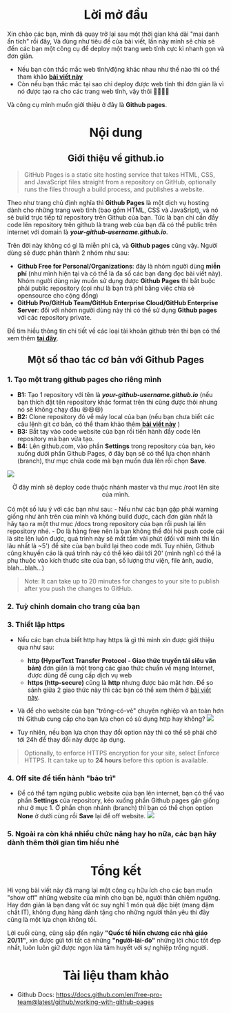 <div align="center">
    
# Lời mở đầu
    
</div>

Xin chào các bạn, mình đã quay trở lại sau một thời gian khá dài "mai danh ẩn tích" rồi đây, Và đúng như tiêu đề của bài viết, lần này mình sẽ chia sẻ đến các bạn một công cụ để deploy một trang web tĩnh cực kì nhanh gọn và đơn giản. 
- Nếu bạn còn thắc mắc web tĩnh/động khác nhau như thế nào thì có thể tham khảo [**bài viết này**](https://viblo.asia/p/xay-dung-co-so-du-lieu-m68Z08O9ZkG)
- Còn nếu bạn thắc mắc tại sao chỉ deploy được web tĩnh thì đơn giản là vì nó được tạo ra cho các trang web tĩnh, vậy thôi :rofl::rofl::rofl::rofl: 

Và công cụ mình muốn giới thiệu ở đây là **Github pages**.

<div align="center">
    
# Nội dung
    
</div>

<div align="center">
    
## Giới thiệu về github.io
    
</div>

> GitHub Pages is a static site hosting service that takes HTML, CSS, and JavaScript files straight from a repository on GitHub, optionally runs the files through a build process, and publishes a website.

Theo như trang chủ định nghĩa thì **Github Pages** là một dịch vụ hosting dành cho những trang web tĩnh (bao gồm HTML, CSS và JavaSript), và nó sẽ build trực tiếp từ repository trên Github của bạn. Tức là bạn chỉ cần đẩy code lên repository trên github là trang web của bạn đã có thể public trên internet với domain là ***your-github-username.github.io***.

Trên đời này không có gì là miễn phí cả, và **Github pages** cũng vậy. Người dùng sẽ được phân thành 2 nhóm như sau:
- **Github Free for Personal/Organizations**: đây là nhóm người dùng **miễn phí** (như mình hiện tại và có thể là đa số các bạn đang đọc bài viết này). Nhóm người dùng này muốn sử dụng được **Github Pages** thì bắt buộc phải public repository (coi như là bạn trả phí bằng việc chia sẻ opensource cho cộng đồng) 
- **GitHub Pro/GitHub Team/GitHub Enterprise Cloud/GitHub Enterprise Server**: đối với nhóm người dùng này thì có thể sử dụng **Github pages** với các repository private.

Để tìm hiểu thông tin chi tiết về các loại tài khoản github trên thì bạn có thể xem thêm [**tại đây**](https://docs.github.com/en/free-pro-team@latest/github/getting-started-with-github/githubs-products).

<div align="center">
    
## Một số thao tác cơ bản với Github Pages
    
</div>

### 1. Tạo một trang github pages cho riêng mình
- **B1:** Tạo 1 repository với tên là ***your-github-username.github.io*** (nếu bạn thích đặt tên repository khác format trên thì cũng được thôi nhưng nó sẽ không chạy đâu :laughing::laughing::laughing:)
- **B2:** Clone repository đó về máy local của bạn (nếu bạn chưa biết các câu lệnh git cơ bản, có thể tham khảo thêm [**bài viết này**](https://viblo.asia/p/bat-dau-voi-github-4dbZNogvlYM) )
- **B3:** Bắt tay vào code website của bạn rồi tiến hành đẩy code lên repository mà bạn vừa tạo.
- **B4:** Lên github.com, vào phần **Settings** trong repository của bạn, kéo xuống dưới phần Github Pages, ở đây bạn sẽ có thể lựa chọn nhánh (branch), thư mục chứa code mà bạn muốn đưa lên rồi chọn **Save**.

![](https://images.viblo.asia/ccca40dc-2c49-40c2-b1c5-7b5fa865c191.jpg)
 <div align="center"> Ở đây mình sẽ deploy code thuộc nhánh master và thư mục /root lên site của mình. </div>
 <br>
 Có một số lưu ý với các bạn như sau:
 - Nếu như các bạn gặp phải warning giống như ảnh trên của mình và không build được, cách đơn giản nhất là hãy tạo ra một thư mục /docs trong repository của bạn  rồi push lại lên repository nhé.
 - Do là hàng free nên là bạn không thể đòi hỏi push code cái là site lên luôn được, quá trình này sẽ mất tầm vài phút (đối với mình thì lần lâu nhất là ~5') để site của bạn build lại theo code mới. Tuy nhiên, Github cũng khuyến cáo là quá trình này có thể kéo dài tới 20' (mình nghĩ có thể là phụ thuộc vào kích thước site của bạn, số lượng thư viện, file ảnh, audio, blah...blah...)

> Note: It can take up to 20 minutes for changes to your site to publish after you push the changes to GitHub.

### 2. Tuỳ chỉnh domain cho trang của bạn

### 3. Thiết lập https
- Nếu các bạn chưa biết http hay https là gì thì mình xin được giới thiệu qua như sau: 
    - **http (HyperText Transfer Protocol - Giao thức truyền tải siêu văn bản)** đơn giản là một trong các giao thức chuẩn về mạng Internet, được dùng để cung cấp dịch vụ web
    - **https (http-secure)** cũng là **http** nhưng được bảo mật hơn. Để so sánh giữa 2 giao thức này thì các bạn có thể xem thêm ở [bài viết này](https://viblo.asia/p/lam-the-nao-thiet-lap-https-cho-localhost-6J3Zgj0xKmB#_http-va-https-2).

- Và để cho website của bạn "trông-có-vẻ" chuyên nghiệp và an toàn hơn thì Github cung cấp cho bạn lựa chọn có sử dụng http hay không?
![](https://images.viblo.asia/e3b3f5cd-c33b-4ef0-b4fa-7e06bc1d4daa.jpg)

- Tuy nhiên, nếu bạn lựa chọn thay đổi option này thì có thể sẽ phải chờ tới 24h để thay đổi này được áp dụng.
> Optionally, to enforce HTTPS encryption for your site, select Enforce HTTPS. It can take up to **24 hours** before this option is available.


### 4. Off site để tiến hành "bảo trì"
- Để có thể tạm ngừng public website của bạn lên internet, bạn có thể vào phần **Settings** của repository, kéo xuống phần Github pages gần giống như ở mục 1. Ở phần chọn nhánh (branch) thì bạn có thể chọn option **None** ở dưới cùng rồi **Save** lại để off website.
 ![](https://images.viblo.asia/7270c92c-ab90-4ac6-8fe4-d2e09920f75b.jpg)


### 5. Ngoài ra còn khá nhiều chức năng hay ho nữa, các bạn hãy dành thêm thời gian tìm hiểu nhé

<div align="center">
    
# Tổng kết
    
</div>

Hi vọng bài viết này đã mang lại một công cụ hữu ích cho các bạn muốn "show off" những website của mình cho bạn bè, người thân chiêm ngưỡng. Hay đơn giản là bạn đang vắt óc suy nghĩ 1 món quà đặc biệt (mang đậm chất IT), không đụng hàng dành tặng cho những người thân yêu thì đây cũng là một lựa chọn không tồi.

Lời cuối cùng, cũng sắp đến ngày **"Quốc tế hiến chương các nhà giáo 20/11"**, xin được gửi tới tất cả những **"người-lái-đò"** những lời chúc tốt đẹp nhất, luôn luôn giữ được ngọn lửa tâm huyết với sự nghiệp trồng người.

<div align="center">
    
# Tài liệu tham khảo
    
</div>

- Github Docs: https://docs.github.com/en/free-pro-team@latest/github/working-with-github-pages